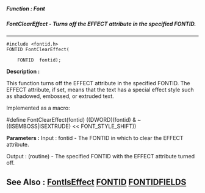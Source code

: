 ##### Function : Font
##### FontClearEffect - Turns off the EFFECT attribute in the specified FONTID.
---
```
#include <fontid.h>
FONTID FontClearEffect(

	FONTID  fontid);
```
**Description :**

This function turns off the EFFECT attribute in the specified FONTID.  The 
EFFECT attribute, if set, means that the text has a special effect style such 
as shadowed, embossed, or extruded text.

Implemented as a macro:

#define FontClearEffect(fontid) ((DWORD)(fontid) & ~((ISEMBOSS|ISEXTRUDE) << 
FONT_STYLE_SHIFT))

**Parameters :**
Input :
fontid  -  The FONTID in which to clear the EFFECT attribute.

Output :
(routine)  -  The specified FONTID with the EFFECT attribute turned off.



**See Also :**
[FontIsEffect](/reference/Func/FontIsEffect)
[FONTID](/reference/Data/FONTID)
[FONTIDFIELDS](/reference/Data/FONTIDFIELDS)
---
